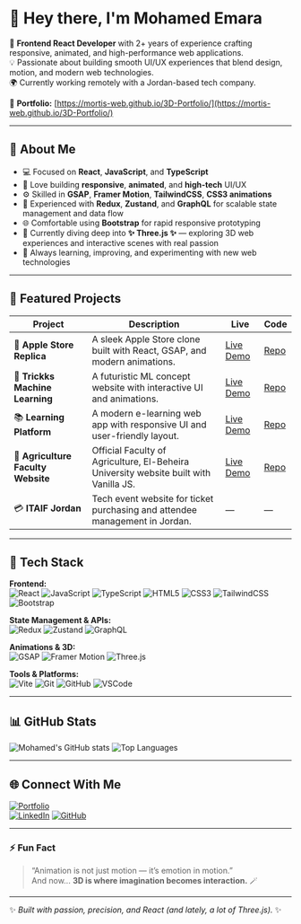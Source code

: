 # 👋 Hey there, I'm Mohamed Emara  

🎯 **Frontend React Developer** with 2+ years of experience crafting responsive, animated, and high-performance web applications.  
💡 Passionate about building smooth UI/UX experiences that blend design, motion, and modern web technologies.  
🌍 Currently working remotely with a Jordan-based tech company.  

🎨 **Portfolio:** [https://mortis-web.github.io/3D-Portfolio/](https://mortis-web.github.io/3D-Portfolio/)  

---

## 🧠 About Me  

- 💻 Focused on **React**, **JavaScript**, and **TypeScript**  
- 🎨 Love building **responsive**, **animated**, and **high-tech** UI/UX  
- ⚙️ Skilled in **GSAP**, **Framer Motion**, **TailwindCSS**, **CSS3 animations**  
- 🧩 Experienced with **Redux**, **Zustand**, and **GraphQL** for scalable state management and data flow  
- 🌐 Comfortable using **Bootstrap** for rapid responsive prototyping  
- 🧠 Currently diving deep into **✨ Three.js ✨** — exploring 3D web experiences and interactive scenes with real passion  
- 🚀 Always learning, improving, and experimenting with new web technologies  

---

## 💼 Featured Projects  

| Project | Description | Live | Code |
|----------|--------------|------|------|
| 🍎 **Apple Store Replica** | A sleek Apple Store clone built with React, GSAP, and modern animations. | [Live Demo](https://mortis-web.github.io/apple-store) | [Repo](https://github.com/Mortis-Web/apple-store) |
| 🧠 **Trickks Machine Learning** | A futuristic ML concept website with interactive UI and animations. | [Live Demo](https://mortis-web.github.io/machine-learning/) | [Repo](https://github.com/Mortis-Web/machine-learning) |
| 📚 **Learning Platform** | A modern e-learning web app with responsive UI and user-friendly layout. | [Live Demo](https://mortis-web.github.io/learningplatform/) | [Repo](https://github.com/Mortis-Web/learningplatform) |
| 🌾 **Agriculture Faculty Website** | Official Faculty of Agriculture, El-Beheira University website built with Vanilla JS. | [Live Demo](https://mortis-web.github.io/agriculture-faculty/) | [Repo](https://github.com/Mortis-Web/agriculture-faculty) |
| 💳 **ITAIF Jordan** | Tech event website for ticket purchasing and attendee management in Jordan. | — | — |

---

## 🧰 Tech Stack  

**Frontend:**  
![React](https://img.shields.io/badge/React-20232A?style=for-the-badge&logo=react&logoColor=61DAFB)
![JavaScript](https://img.shields.io/badge/JavaScript-F7E018?style=for-the-badge&logo=javascript&logoColor=000)
![TypeScript](https://img.shields.io/badge/TypeScript-3178C6?style=for-the-badge&logo=typescript&logoColor=fff)
![HTML5](https://img.shields.io/badge/HTML5-E44D26?style=for-the-badge&logo=html5&logoColor=fff)
![CSS3](https://img.shields.io/badge/CSS3-1572B6?style=for-the-badge&logo=css3&logoColor=fff)
![TailwindCSS](https://img.shields.io/badge/TailwindCSS-06B6D4?style=for-the-badge&logo=tailwindcss&logoColor=fff)
![Bootstrap](https://img.shields.io/badge/Bootstrap-7952B3?style=for-the-badge&logo=bootstrap&logoColor=fff)

**State Management & APIs:**  
![Redux](https://img.shields.io/badge/Redux-764ABC?style=for-the-badge&logo=redux&logoColor=fff)
![Zustand](https://img.shields.io/badge/Zustand-000000?style=for-the-badge&logo=react&logoColor=white)
![GraphQL](https://img.shields.io/badge/GraphQL-E10098?style=for-the-badge&logo=graphql&logoColor=fff)

**Animations & 3D:**  
![GSAP](https://img.shields.io/badge/GSAP-88CE02?style=for-the-badge&logo=greensock&logoColor=fff)
![Framer Motion](https://img.shields.io/badge/Framer_Motion-0055FF?style=for-the-badge&logo=framer&logoColor=fff)
![Three.js](https://img.shields.io/badge/✨_Three.js-000000?style=for-the-badge&logo=three.js&logoColor=white)

**Tools & Platforms:**  
![Vite](https://img.shields.io/badge/Vite-646CFF?style=for-the-badge&logo=vite&logoColor=fff)
![Git](https://img.shields.io/badge/Git-F05033?style=for-the-badge&logo=git&logoColor=fff)
![GitHub](https://img.shields.io/badge/GitHub-181717?style=for-the-badge&logo=github)
![VSCode](https://img.shields.io/badge/VSCode-007ACC?style=for-the-badge&logo=visualstudiocode&logoColor=fff)

---

## 📊 GitHub Stats  

![Mohamed's GitHub stats](https://github-readme-stats.vercel.app/api?username=Mortis-Web&show_icons=true&theme=react&hide_border=true)
![Top Languages](https://github-readme-stats.vercel.app/api/top-langs/?username=Mortis-Web&layout=compact&theme=react&hide_border=true)

---

## 🌐 Connect With Me  

[![Portfolio](https://img.shields.io/badge/🌐%20Portfolio-3D--Portfolio-blue?style=for-the-badge)](https://mortis-web.github.io/3D-Portfolio/)  
[![LinkedIn](https://img.shields.io/badge/LinkedIn-Mohamed%20Emara-0077B5?style=for-the-badge&logo=linkedin)](https://www.linkedin.com/in/mohamed-emara-1649a9327/)
[![GitHub](https://img.shields.io/badge/GitHub-Mortis--Web-black?style=for-the-badge&logo=github)](https://github.com/Mortis-Web)

---

### ⚡ Fun Fact  
> “Animation is not just motion — it’s emotion in motion.”  
> And now... **3D is where imagination becomes interaction.** 🪄

---

✨ _Built with passion, precision, and React (and lately, a lot of Three.js)._ ✨
